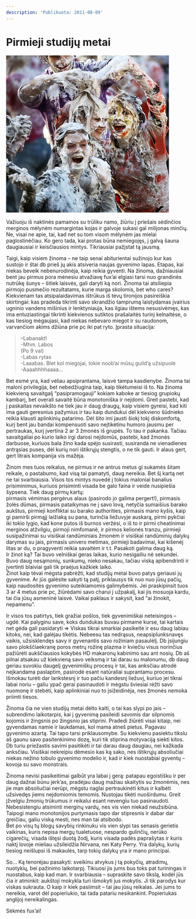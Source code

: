 ```yaml
---
description: 'Publikuota: 2011-08-09'
---
```


# Pirmieji studijų metai

![](../../.gitbook/assets/girls_1529127i_thumb.jpg)

Važiuoju iš naktinės pamainos su trūliku namo, žiūriu į priešais sėdinčios merginos mėlynėm numargintas kojas ir galvoje sukasi gal milijonas minčių. Ne, visai ne apie, tai, kad net su tom visom mėlynėm jas mielai paglostinėčiau. Ko gero tada, kai protas būna nemiegojęs, į galvą šauna daugiausiai ir keisčiausios mintys. Tikriausiai pažįstat tą jausmą.

Taigi, kaip visiem žinoma – ne taip senai abiturientai sužinojo kur kas sustojo ir štai db prieš jų akis atsiveria naujas gyvenimo lapas. Etapas, kai niekas beveik nebenurodinėja, kaip reikia gyventi. Na žinoma, dažniausiai bent jau pirmus pora mėnesiu atvažiavę fux’ai elgiasi tarsi nuo grandinės nutrūkę šunys – šitiek laisvės, gali daryti ką nori. Žinoma tai atsiliepia pirmojo pusmečio rezultatams, kurie marga skolomis, bet who cares? Kiekvienam tas atsipalaidavimas ištrūkus iš tėvų tironijos pasireiškia skirtingai: kas pradeda tikrinti savo skrandžio tamprumą laistydamas įvairius ugninio vandens mišinius ir lenktyniauja, kas ilgiau ištems nesusivėmęs, kas ima entuziastingai tikrinti kiekvienos sutiktos prašalaitės turinį kelnaitėse, o kas tiesiog mėgaujasi, kad niekas nebevaro miegot ir su raudonom, varvančiom akims džiūna prie pc iki pat ryto. Įprasta situacija:

> –Labanakt!  
> -Mhm. Labos  
> \(Po 9 val\)  
> -Labas rytas  
> -Laaabas.  Blet kol miegojai, tokie noob’ai mūsų guild’ą užsipuolė  
> -Aaaahhhhaaaa…

Bet esmė yra, kad vėliau apsiprantama, laisvė tampa kasdienybe. Žinoma tai maloni privilegija, bet nebedžiugina taip, kaip tikėtumeisi iš to. Na žinoma kiekvieną savaitgalį “pasipramogauji” kokiam kaboke ar tiesiog grupiokų kambarį, bet overall savaitė būna monotoniška ir neįdomi. Greit pastebi, kad į paskaitas nevaikšto ne tiek jau ir daug draugų, kaip visiem gyreisi, kad kiti ima gauti geresnius pažymius ir tau kaip dundukui dėl kiekvieno šūdnieko reikia klausti aplinkinių patarimo. Dėl šito imi jausti šiokį tokį diskomfortą, kurį bent jau bandai kompensuoti savo neįtikėtinu humoro jausmu per pertraukas, kurį įvertina 2 ar 3 žmonės iš grupės. To tau ir pakanka. Tačiau savaitgaliai po kurio laiko irgi darosi neįdomūs, pastebi, kad žmonės darbuose, kuriuos bala žino kada spėjo susirasti, susiranda ne vienadienes antrąsias puses, dėl kurių nori ištikrųjų stengtis, o ne tik gauti. Ir alaus gert, gert litrais kompanija vis mažėja.

Žinom mes tuos reikalus, ne pirmus ir ne antrus metus gi sukamės šitam reikale, o pastabumo, kad visą tai pamatyti, daug nereikia. Bet šį kartą net ne tai svarbiausia. Visos tos mintys nuvedė į tokius maloniai banalius prisiminimus, kuriuos prisiminti visada be galo faina ir veide nusipiešia šypsena. Tiek daug pirmų kartų:  
pirmasis vėmimas pergėrus alaus \(pasirodo jo galima pergert!\), pirmasis žolės dūmas, pirmasis pataikymas ne į savo lovą, netyčia sumaišius barako aukštus, pirmieji konfliktai su barako authorities, pirmasis mano kyšis, kaip gi pamirši pirmąjį laižiaką su pana, turinčia liežuvyje auskarą, pirmi pykčiai iki tokio lygio, kad kone putos iš burnos veržėsi, o iš to ir pirmi cheatinimai merginos atžvilgiu, pirmoji nimfomanė, ir pirmos kelionės tranzu, pirmieji susipažinimai su visiškai randūminiais žmonėm ir visiškai randūminių dalykų darymas su jais, pirmasis univero metimas, pirmieji badavimai, kai kišenėj litas ar du, o pragyventi reikia savaitėm ir t.t. Pasakoti galima daug ką.  
Ir žinot ką? Tai buvo velniškai geras laikas, kurio nesigailiu nė sekundei. Buvo daug nesąmonių, sunkumų, nieko nesakau, tačiau viską apibendrinti ir įvertinti blaiviai gali tik praėjus kažkiek laiko.   
Žinot kaip tėvai mėgsta pabrėžti, kad studijų metai buvo patys geriausi jų gyvenime. Ar jūs galėsite sakyti tą patį, priklausys tik nuo nuo jūsų pačių, kaip naudositės gyvenimo suteikiamomis galimybėmis. Jei praskipinsit tuos 3 ar 4 metus prie pc, žiūrėdami savo charui į užpakalį, kai jis mosuoja kardu, tai čia jūsų asmeninė laisvė. Vaikai paklaus ir sakysit, kad “ai žinokit, nepamenu”.

Ir visos tos patirtys, tiek gražiai pošlos, tiek gyvenimiškai neteisingos – ugdė. Kai palyginu save, koks dundukas buvau pirmame kurse, tai kartais net gėda gali pasidaryti =&gt; Viskas tikrai smarkiai pasikeitė ir esu daug labiau kitoks, nei, kad galėjau tikėtis. Nebeesu tas nedrąsus, neapsiplunksnavęs vaikis, užsisklendęs savy ir gyvenantis savo rožiniam pasaulėlį. Db įsijungiu savo plokščiaekranę poros metrų rožinę plazma ir kviečiu visus norinčius pažiūrėti aukščiausios kokybės HD makaronų kabinimo sau ant nosių. Db aš pilnai atsakau už kiekvieną savo veiksmą ir tai darau su malonumu, db daug geriau suvokiu daugelį gyvenimiškų procesų ir tai, kas anksčiau atrodė neįkandama paslaptim, pasirodė esant natūraliai suprantamu procesu. Išmokau turėti dar lankstesnį ir tuo pačiu kandesnį liežuvį, kuriuo jei tikrai labai noriu – galiu ypač gerai pasinaudoti ir mėgstu šviesiai rėžti savo nuomonę ir stebėti, kaip aplinkiniai nuo to įsižeidinėja, nes žmonės nemoka priimti tiesos.

Žinoma čia ne vien studijų metai dėlto kalti, o tai kas slypi po jais – subrendimo laikotarpis, kai į gyvenimą pasileidi savomis dar silpnomis kojomis ir žingsnis po žingsnio jas stiprini. Pradedi žiūrėti visai kitaip, nei gyvendamas namie ir laukdamas, kol mama atneš pietus. Pagavau gyvenimo azartą. Tai tapo tarsi priklausomybe. Su kiekvienu pasiektu tikslu aš gaunu savo pasitenkinimo dozę, kuri tik stiprina motyvaciją siekti kitos. Db turiu priežastis savimi pasitikėti ir tai darau daug daugiau, nei kažkada anksčiau. Visiškai nekreipiu dėmesio kas ką sako, nes ištikrųjų absoliučiai niekas nežino tobulo gyvenimo modelio ir, kad ir kiek nuostabiai gyventų – kovoja su savo monstrais.

Žinoma nevisi pasikeitimai galbūt yra labai į gerą: patapau egoistišku ir per daug dažnai būnu jerk’as, pradėjau daug mažiau skaitytis su žmonėmis, nes jie man absoliučiai nerūpi, mėgstu naglai pertraukinėti kitus ir kalbėti užsivedęs jiems neįdomiomis temomis. Nustojau tikėti nuoširdumu. Greit įžvelgiu žmonių trūkumus ir reikalui esant nevengiu tuo pasinaudoti. Nebesistengiu atsiminti merginų vardų, nes vis vien niekad neužsibūna. Taipogi mano monotonijos purtymasis tapo dar stipresnis ir dabar dar greičiau, galiu viską mesti, nes man tai atsibodo.  
Bet po visų tų blogų savybių rinkinuku vis vien slypi tas senasis gerietis vaikinas, kuris nepisa mergų tualetuose, nespardo gulinčių, nerūko cigarečių, visada ištęsi duotą žodį,  kuris visada padės paprašytas ir kuris naktį lovoje mieliau užsileidžia Nirvana, nei Katy Perry. Yra dalykų, kurių tiesiog neišlupsi iš makaulės, tarp tokių dalykų yra ir mano principai.

So… Ką tenorėjau pasakyti: sveikinu atvykus į tą pokyčių, atradimų, nuotykių, bei pažinimo laikotarpį. Tikiuosi jis jums bus toks pat turiningas ir nuostabus, kaip kad man. Ir svarbiausia – supraskite savo tikslą, kodėl jūs čia ir atminkit: aukštoji mokykla turi išmokyti jus mokytis. Ji tik parodys kur viskas sukrauta. O kaip ir kiek pasiimsit – tai jau jūsų reikalas. Jei jums to nereikia, varot dėl popieriukio, tai tada patariu nesikankint. Popieriukas anglijoj nereikalingas.

Sėkmės fux’ai!

